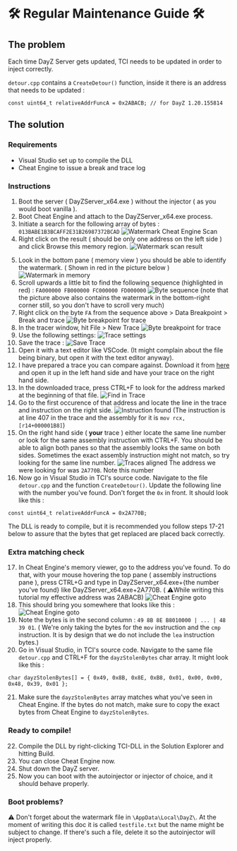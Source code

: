# 🛠️ Regular Maintenance Guide 🛠️

## The problem
Each time DayZ Server gets updated, TCI needs to be updated in order to inject correctly.

`detour.cpp` contains a `CreateDetour()` function, inside it there is an address that needs to be updated :

```
const uint64_t relativeAddrFuncA = 0x2ABACB; // for DayZ 1.20.155814
```

## The solution

### Requirements
+ Visual Studio set up to compile the DLL
+ Cheat Engine to issue a break and trace log

### Instructions

1) Boot the server ( DayZServer_x64.exe ) without the injector ( as you would boot vanilla ).
2) Boot Cheat Engine and attach to the DayZServer_x64.exe process.
3) Initiate a search for the following array of bytes :  `013BABE1B3BCAFF2E31B26987372BCAD`
![Watermark Cheat Engine Scan](maintenance/watermark-scan.png)
4) Right click on the result ( should be only one address on the left side ) and click Browse this memory region.
![Watermark scan result](maintenance/scan-result.png)
5. Look in the bottom pane ( memory view ) you should be able to identify the watermark. ( Shown in red in the picture below )
![Watermark in memory](maintenance/watermark-in-memory.png)
6. Scroll upwards a little bit to find the following sequence (highlighted in red) :
`FA000000 FB000000 FC000000 FD000000`
![Byte sequence](maintenance/sequence.png)
(note that the picture above also contains the watermark in the bottom-right corner still, so you don't have to scroll very much)
7. Right click on the byte `FA` from the sequence above > Data Breakpoint > Break and trace
![Byte breakpoint for trace](maintenance/FA-byte-breakpoint.png)
8. In the tracer window, hit File > New Trace
![Byte breakpoint for trace](maintenance/tracer.png)
9. Use the following settings:
![Trace settings](maintenance/trace-settings.png)
10. Save the trace :
![Save Trace](maintenance/save-trace.png)
11. Open it with a text editor like VSCode. (It might complain about the file being binary, but open it with the text editor anyway).
12. I have prepared a trace you can compare against. Download it from [here](/maintenance/tutorial-trace.cetrace) and open it up in the left hand side and have your trace on the right hand side.
13. In the downloaded trace, press CTRL+F to look for the address marked at the beginning of that file.
![Find in Trace](maintenance/address-find.png)
14. Go to the first occurence of that address and locate the line in the trace and instruction on the right side.
![Instruction found](maintenance/instruction-found.png)
(The instruction is at line 407 in the trace and the assembly for it is `mov rcx,[r14+000001B8]`)
15. On the right hand side ( **your** trace ) either locate the same line number or look for the same assembly instruction with CTRL+F. You should be able to align both panes so that the assembly looks the same on both sides. Sometimes the exact assembly instruction might not match, so try looking for the same line number.
![Traces aligned](maintenance/trace-align.png)
The address we were looking for was `2A770B`. Note this number
16. Now go in Visual Studio in TCI's source code. Navigate to the file `detour.cpp` and the function `CreateDetour()`. Update the following line with the number you've found. Don't forget the `0x` in front. It should look like this :
```
const uint64_t relativeAddrFuncA = 0x2A770B;
```
The DLL is ready to compile, but it is recommended you follow steps 17-21 below to assure that the bytes that get replaced are placed back correctly.
### Extra matching check
17. In Cheat Engine's memory viewer, go to the address you've found. To do that, with your mouse hovering the top pane ( assembly instructions pane ), press CTRL+G and type in DayZServer_x64.exe+{the number you've found} like DayZServer_x64.exe+2A770B. ( ⚠️While writing this tutorial my effective address was 2ABACB)
![Cheat Engine goto](maintenance/ce-goto.png)
18. This should bring you somewhere that looks like this :
![Cheat Engine goto](maintenance/ce-assembly.png)
19. Note the bytes is in the second column : `49 8B 8E B8010000 | ... | 48 39 01`. ( We're only taking the bytes for the `mov` instruction and the `cmp` instruction. It is by design that we do not include the `lea` instruction bytes.)
20. Go in Visual Studio, in TCI's source code. Navigate to the same file `detour.cpp` and CTRL+F for the `dayzStolenBytes` char array. It might look like this :
```
char dayzStolenBytes[] = { 0x49, 0x8B, 0x8E, 0xB8, 0x01, 0x00, 0x00, 0x48, 0x39, 0x01 };
```
21. Make sure the `dayzStolenBytes` array matches what you've seen in Cheat Engine. If the bytes do not match, make sure to copy the exact bytes from Cheat Engine to `dayzStolenBytes`.

### Ready to compile!
22. Compile the DLL by right-clicking TCI-DLL in the Solution Explorer and hitting Build.
23. You can close Cheat Engine now.
24. Shut down the DayZ server.
25. Now you can boot with the autoinjector or injector of choice, and it should behave properly.

### Boot problems?
⚠️ Don't forget about the watermark file in `\AppData\Local\DayZ\`. At the moment of writing this doc it is called `testfile.txt` but the name might be subject to change. If there's such a file, delete it so the autoinjector will inject properly.
